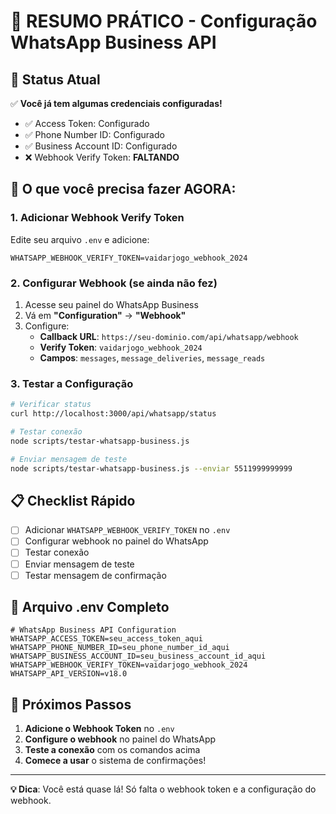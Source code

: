 # 📱 RESUMO PRÁTICO - Configuração WhatsApp Business API

## 🎯 **Status Atual**
✅ **Você já tem algumas credenciais configuradas!**
- ✅ Access Token: Configurado
- ✅ Phone Number ID: Configurado  
- ✅ Business Account ID: Configurado
- ❌ Webhook Verify Token: **FALTANDO**

## 🚀 **O que você precisa fazer AGORA:**

### **1. Adicionar Webhook Verify Token**
Edite seu arquivo `.env` e adicione:
```env
WHATSAPP_WEBHOOK_VERIFY_TOKEN=vaidarjogo_webhook_2024
```

### **2. Configurar Webhook (se ainda não fez)**
1. Acesse seu painel do WhatsApp Business
2. Vá em **"Configuration"** → **"Webhook"**
3. Configure:
   - **Callback URL**: `https://seu-dominio.com/api/whatsapp/webhook`
   - **Verify Token**: `vaidarjogo_webhook_2024`
   - **Campos**: `messages`, `message_deliveries`, `message_reads`

### **3. Testar a Configuração**
```bash
# Verificar status
curl http://localhost:3000/api/whatsapp/status

# Testar conexão
node scripts/testar-whatsapp-business.js

# Enviar mensagem de teste
node scripts/testar-whatsapp-business.js --enviar 5511999999999
```

## 📋 **Checklist Rápido**

- [ ] Adicionar `WHATSAPP_WEBHOOK_VERIFY_TOKEN` no `.env`
- [ ] Configurar webhook no painel do WhatsApp
- [ ] Testar conexão
- [ ] Enviar mensagem de teste
- [ ] Testar mensagem de confirmação

## 🔧 **Arquivo .env Completo**
```env
# WhatsApp Business API Configuration
WHATSAPP_ACCESS_TOKEN=seu_access_token_aqui
WHATSAPP_PHONE_NUMBER_ID=seu_phone_number_id_aqui
WHATSAPP_BUSINESS_ACCOUNT_ID=seu_business_account_id_aqui
WHATSAPP_WEBHOOK_VERIFY_TOKEN=vaidarjogo_webhook_2024
WHATSAPP_API_VERSION=v18.0
```

## 🎉 **Próximos Passos**

1. **Adicione o Webhook Token** no `.env`
2. **Configure o webhook** no painel do WhatsApp
3. **Teste a conexão** com os comandos acima
4. **Comece a usar** o sistema de confirmações!

---

**💡 Dica**: Você está quase lá! Só falta o webhook token e a configuração do webhook.




